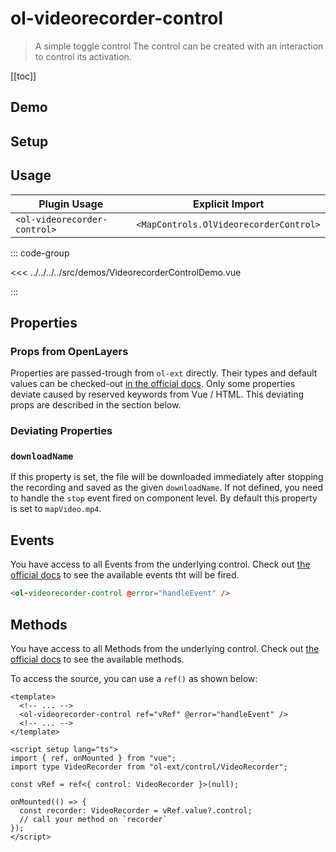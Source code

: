 # ol-videorecorder-control

> A simple toggle control The control can be created with an interaction to control its activation.

[[toc]]

## Demo

<script setup>
import VideorecorderControlDemo from "@demos/VideorecorderControlDemo.vue"
</script>
<ClientOnly>
<VideorecorderControlDemo />
</ClientOnly>

## Setup

<!--@include: ../../mapcontrols.plugin.md-->

## Usage

| Plugin Usage                 |            Explicit Import             |
| ---------------------------- | :------------------------------------: |
| `<ol-videorecorder-control>` | `<MapControls.OlVideorecorderControl>` |

::: code-group

<<< ../../../../src/demos/VideorecorderControlDemo.vue

:::

## Properties

### Props from OpenLayers

Properties are passed-trough from `ol-ext` directly.
Their types and default values can be checked-out [in the official docs](https://viglino.github.io/ol-ext/doc/doc-pages/ol.control.VideoRecorder.html).
Only some properties deviate caused by reserved keywords from Vue / HTML.
This deviating props are described in the section below.

### Deviating Properties

### `downloadName`

If this property is set, the file will be downloaded immediately after stopping the recording and saved as the given `downloadName`.
If not defined, you need to handle the `stop` event fired on component level.
By default this property is set to `mapVideo.mp4`.

## Events

You have access to all Events from the underlying control.
Check out [the official docs](https://viglino.github.io/ol-ext/doc/doc-pages/ol.control.VideoRecorder.html) to see the available events tht will be fired.

```html
<ol-videorecorder-control @error="handleEvent" />
```

## Methods

You have access to all Methods from the underlying control.
Check out [the official docs](https://viglino.github.io/ol-ext/doc/doc-pages/ol.control.VideoRecorder.html) to see the available methods.

To access the source, you can use a `ref()` as shown below:

```vue
<template>
  <!-- ... -->
  <ol-videorecorder-control ref="vRef" @error="handleEvent" />
  <!-- ... -->
</template>

<script setup lang="ts">
import { ref, onMounted } from "vue";
import type VideoRecorder from "ol-ext/control/VideoRecorder";

const vRef = ref<{ control: VideoRecorder }>(null);

onMounted(() => {
  const recorder: VideoRecorder = vRef.value?.control;
  // call your method on `recorder`
});
</script>
```
